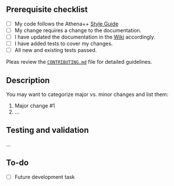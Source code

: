 <!--- Provide a general summary of your changes in the Title above -->

## Prerequisite checklist
<!--- Go over all the following points, and put an `x` in all the boxes that apply. -->
<!-- Note that some of these check boxes may not apply to all pull requests -->

- [ ] My code follows the Athena++ [Style Guide](https://github.com/PrincetonUniversity/athena/wiki/Style-Guide)
- [ ] My change requires a change to the documentation.
- [ ] I have updated the documentation in the [Wiki](https://github.com/PrincetonUniversity/athena/wiki) accordingly.
- [ ] I have added tests to cover my changes.
- [ ] All new and existing tests passed.

Pleas review the [`CONTRIBUTING.md`](../blob/master/CONTRIBUTING.md) file for detailed guidelines.

## Description
<!--- Describe your changes in detail -->
<!--- Why is this change required? What problem does it solve? -->
<!--- If it fixes an open issue, please link to the issue here. -->

You may want to categorize major vs. minor changes and list them:
1. Major change #1
2. ...

## Testing and validation
<!--- Please describe in detail how you tested your changes. -->
<!--- Include details of your testing environment, and the tests you ran to -->
<!--- see how your change affects other areas of the code, etc. -->

...

## To-do
<!-- Describe remaining tasks or open questions related to this PR-->

- [ ] Future development task
